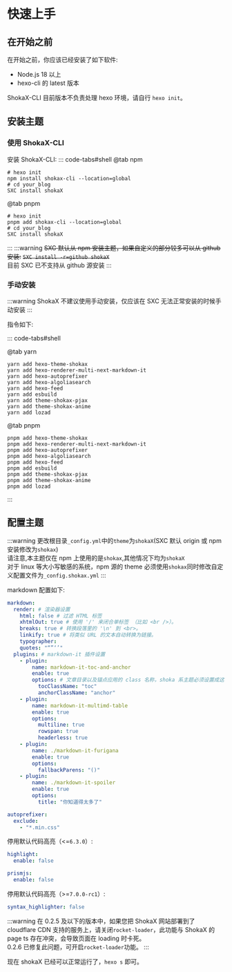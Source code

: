 # 快速上手

## 在开始之前

在开始之前，你应该已经安装了如下软件:

- Node.js 18 以上
- hexo-cli 的 latest 版本

ShokaX-CLI 目前版本不负责处理 hexo 环境，请自行 `hexo init`。

## 安装主题

### 使用 ShokaX-CLI

安装 ShokaX-CLI:
::: code-tabs#shell
@tab npm

```shell
# hexo init
npm install shokax-cli --location=global
# cd your_blog
SXC install shokaX
```

@tab pnpm

```shell
# hexo init
pnpm add shokax-cli --location=global
# cd your_blog
SXC install shokaX
```

:::
:::warning
~~SXC 默认从 npm 安装主题，如果自定义的部分较多可以从 github 安装:~~
~~`SXC install -r=github shokaX`~~  
目前 SXC 已不支持从 github 源安装
:::

### 手动安装

:::warning
ShokaX 不建议使用手动安装，仅应该在 SXC 无法正常安装的时候手动安装
:::

指令如下:

::: code-tabs#shell

@tab yarn

```shell
yarn add hexo-theme-shokax
yarn add hexo-renderer-multi-next-markdown-it
yarn add hexo-autoprefixer
yarn add hexo-algoliasearch
yarn add hexo-feed
yarn add esbuild
yarn add theme-shokax-pjax
yarn add theme-shokax-anime
yarn add lozad
```

@tab pnpm

```shell
pnpm add hexo-theme-shokax
pnpm add hexo-renderer-multi-next-markdown-it
pnpm add hexo-autoprefixer
pnpm add hexo-algoliasearch
pnpm add hexo-feed
pnpm add esbuild
pnpm add theme-shokax-pjax
pnpm add theme-shokax-anime
pnpm add lozad
```

:::

## 配置主题

:::warning
更改根目录`_config.yml`中的`theme`为`shokaX`(SXC 默认 origin 或 npm 安装修改为`shokax`) \
请注意,本主题仅在 npm 上使用的是`shokax`,其他情况下均为`shokaX` \
对于 linux 等大小写敏感的系统，npm 源的 theme 必须使用`shokax`同时修改自定义配置文件为`_config.shokax.yml`
:::

markdown 配置如下:

```yaml
markdown:
  render: # 渲染器设置
    html: false # 过滤 HTML 标签
    xhtmlOut: true # 使用 '/' 来闭合单标签 （比如 <br />）。
    breaks: true # 转换段落里的 '\n' 到 <br>。
    linkify: true # 将类似 URL 的文本自动转换为链接。
    typographer:
    quotes: "“”‘’"
  plugins: # markdown-it 插件设置
    - plugin:
        name: markdown-it-toc-and-anchor
        enable: true
        options: # 文章目录以及锚点应用的 class 名称，shoka 系主题必须设置成这样
          tocClassName: "toc"
          anchorClassName: "anchor"
    - plugin:
        name: markdown-it-multimd-table
        enable: true
        options:
          multiline: true
          rowspan: true
          headerless: true
    - plugin:
        name: ./markdown-it-furigana
        enable: true
        options:
          fallbackParens: "()"
    - plugin:
        name: ./markdown-it-spoiler
        enable: true
        options:
          title: "你知道得太多了"

autoprefixer:
  exclude:
    - "*.min.css"
```

停用默认代码高亮（<=`6.3.0`）:

```yaml
highlight:
  enable: false

prismjs:
  enable: false
```

停用默认代码高亮（>=`7.0.0-rc1`）:

```yaml
syntax_highlighter: false
```

:::warning
在 0.2.5 及以下的版本中，如果您把 ShokaX 网站部署到了 cloudflare CDN 支持的服务上，请关闭`rocket-loader`，此功能与 ShokaX 的 page ts 存在冲突，会导致页面在 loading 时卡死。 \
0.2.6 已修复此问题，可开启`rocket-loader`功能。
:::

现在 shokaX 已经可以正常运行了，`hexo s` 即可。
